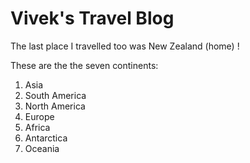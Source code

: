 <!--
# Exercise One - ResPlat Github Workshop
# 
# Author: Vivek Katial

This is the first exercise in the workshop.

The purpose of this exercise is to learn how to commit changes

Tasks:
1. Fork this repository (resplat-github-workshop)
2. Find the bug/incorrect info in the file
3. Fix the bug locally (test aswell)
4. Commit the fix to your own repository
5. Push changes up!
-->

# Vivek's Travel Blog

The last place I travelled too was New Zealand (home) !

These are the the seven continents:

1. Asia
2. South America
3. North America
4. Europe
5. Africa
6. Antarctica
7. Oceania 

